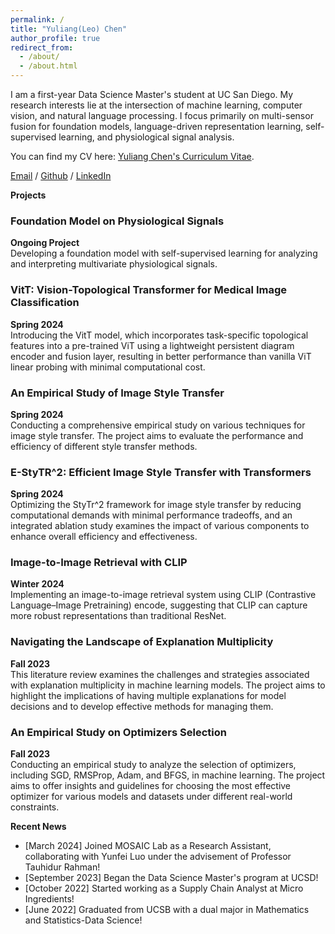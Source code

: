 ```yaml
---
permalink: /
title: "Yuliang(Leo) Chen"
author_profile: true
redirect_from: 
  - /about/
  - /about.html
---
```


I am a first-year Data Science Master's student at UC San Diego. My research interests lie at the intersection of machine learning, computer vision, and natural language processing. I focus primarily on multi-sensor fusion for foundation models, language-driven representation learning, self-supervised learning, and physiological signal analysis.

You can find my CV here: [Yuliang Chen's Curriculum Vitae](../assets/Chen_Yuliang_DSCV.pdf).

[Email](mailto:yuc204@ucsd.edu) / [Github](https://github.com/yuc0805) / [LinkedIn](https://www.linkedin.com/in/yuliang-chen-74666b236/)

**Projects**

### Foundation Model on Physiological Signals
**Ongoing Project**  
Developing a foundation model with self-supervised learning for analyzing and interpreting multivariate physiological signals.

### VitT: Vision-Topological Transformer for Medical Image Classification
**Spring 2024**  
Introducing the VitT model, which incorporates task-specific topological features into a pre-trained ViT using a lightweight persistent diagram encoder and fusion layer, resulting in better performance than vanilla ViT linear probing with minimal computational cost.

### An Empirical Study of Image Style Transfer
**Spring 2024**  
Conducting a comprehensive empirical study on various techniques for image style transfer. The project aims to evaluate the performance and efficiency of different style transfer methods.

### E-StyTR^2: Efficient Image Style Transfer with Transformers
**Spring 2024**  
Optimizing the StyTr^2 framework for image style transfer by reducing computational demands with minimal performance tradeoffs, and an integrated ablation study examines the impact of various components to enhance overall efficiency and effectiveness.

### Image-to-Image Retrieval with CLIP
**Winter 2024**  
Implementing an image-to-image retrieval system using CLIP (Contrastive Language–Image Pretraining) encode, suggesting that CLIP can capture more robust representations than traditional ResNet.

### Navigating the Landscape of Explanation Multiplicity
**Fall 2023**  
This literature review examines the challenges and strategies associated with explanation multiplicity in machine learning models. The project aims to highlight the implications of having multiple explanations for model decisions and to develop effective methods for managing them.

### An Empirical Study on Optimizers Selection
**Fall 2023**  
Conducting an empirical study to analyze the selection of optimizers, including SGD, RMSProp, Adam, and BFGS, in machine learning. The project aims to offer insights and guidelines for choosing the most effective optimizer for various models and datasets under different real-world constraints.

**Recent News**

- [March 2024] Joined MOSAIC Lab as a Research Assistant, collaborating with Yunfei Luo under the advisement of Professor Tauhidur Rahman!
- [September 2023] Began the Data Science Master's program at UCSD!
- [October 2022] Started working as a Supply Chain Analyst at Micro Ingredients!
- [June 2022] Graduated from UCSB with a dual major in Mathematics and Statistics-Data Science!
